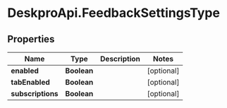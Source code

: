 # DeskproApi.FeedbackSettingsType

## Properties
Name | Type | Description | Notes
------------ | ------------- | ------------- | -------------
**enabled** | **Boolean** |  | [optional] 
**tabEnabled** | **Boolean** |  | [optional] 
**subscriptions** | **Boolean** |  | [optional] 



